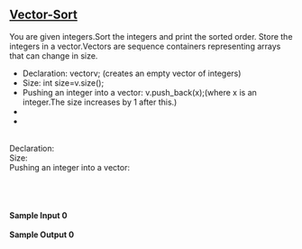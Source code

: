 ## **[Vector-Sort](https://www.hackerrank.com/challenges/vector-sort)** 
You are given integers.Sort the integers and print the sorted order.
Store the integers in a vector.Vectors are sequence containers representing arrays that can change in size.<br><ul><li>Declaration:
vector<int>v; (creates an empty vector of integers)</li><li>Size:
int size=v.size();</li><li>Pushing an integer into a vector:
v.push_back(x);(where x is an integer.The size increases by 1 after this.)</li><li></li><li></li></ul><br>Declaration:<br>Size:<br>Pushing an integer into a vector:<br><br><br><br><br>**Sample Input 0**<br><br>**Sample Output 0**<br><br>
